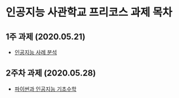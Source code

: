 # 인공지능 사관학교 프리코스 과제 목차

## 1주 과제 (2020.05.21)
* [인공지능 사례 분석](https://github.com/kyg1225/learning/blob/master/pre_course%231.ipynb)

## 2주차 과제 (2020.05.28)
* [파이썬과 인공지능 기초수학](https://github.com/kyg1225/learning/blob/master/2%EC%A3%BC%EC%B0%A8%EA%B3%BC%EC%A0%9C.ipynb)
